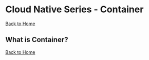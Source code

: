 # Cloud Native Series - Container
[Back to Home][HOME]
## What is Container?





[Back to Home][HOME]

[HOME]: README.md
